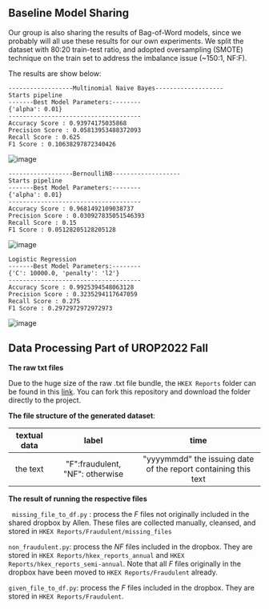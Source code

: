 ## Baseline Model Sharing ##

Our group is also sharing the results of Bag-of-Word models, since we probably will all use these results for our own experiments. We split the dataset with 80:20 train-test ratio, and adopted oversampling (SMOTE) technique on the train set to address the imbalance issue (~150:1, NF:F).

The results are show below:

```
------------------Multinomial Naive Bayes-------------------
Starts pipeline
-------Best Model Parameters:--------
{'alpha': 0.01}
-------------------------------------
Accuracy Score : 0.93974175035868
Precision Score : 0.05813953488372093
Recall Score : 0.625
F1 Score : 0.10638297872340426
```
![image](https://github.com/yxiaoaz/UROP-2022Fall-/blob/master/Baseline%20Models%20Sharing/Multinomial%20Bayes_GridSearch_no%20time%20ordering.png)
```
------------------BernoulliNB-------------------
Starts pipeline
-------Best Model Parameters:--------
{'alpha': 0.01}
-------------------------------------
Accuracy Score : 0.9681492109038737
Precision Score : 0.030927835051546393
Recall Score : 0.15
F1 Score : 0.05128205128205128
```
![image](https://github.com/yxiaoaz/UROP-2022Fall-/blob/master/Baseline%20Models%20Sharing/Bernoulli%20Bayes_GridSearch_no%20time%20ordering.png)

```
Logistic Regression
-------Best Model Parameters:--------
{'C': 10000.0, 'penalty': 'l2'}
-------------------------------------
Accuracy Score : 0.9925394548063128
Precision Score : 0.3235294117647059
Recall Score : 0.275
F1 Score : 0.2972972972972973
```
![image](https://github.com/yxiaoaz/UROP-2022Fall-/blob/master/Baseline%20Models%20Sharing/Logistic%20Regression_GridSearch_no%20time%20ordering.png)


## Data Processing Part of UROP2022 Fall
**The raw txt files**

Due to the huge size of the raw .txt file bundle, the ```HKEX Reports``` folder can be found in this [link](https://drive.google.com/drive/folders/1-gYNQiw4G49-AK8UHM8iDOrmeZnJEckO?usp=sharing). You can fork this repository and download the folder directly to the project.

**The file structure of the generated dataset**:

textual data|label|time
:-----:|:-----:|:-----:|
the text|"F":fraudulent, "NF": otherwise|"yyyymmdd" the issuing date of the report containing this text

**The result of running the respective files**

``` missing_file_to_df.py``` : process the *F* files not originally included in the shared dropbox by Allen. These files are collected manually, cleansed, and stored in ```HKEX Reports/Fraudulent/missing_files```

```non_fraudulent.py```: process the *NF* files included in the dropbox. They are stored in ```HKEX Reports/hkex_reports_annual``` and ```HKEX Reports/hkex_reports_semi-annual```. Note that all *F* files originally in the dropbox have been moved to ```HKEX Reports/Fraudulent``` already.

```given_file_to_df.py```: process the *F* files included in the dropbox. They are stored in ```HKEX Reports/Fraudulent```. 



